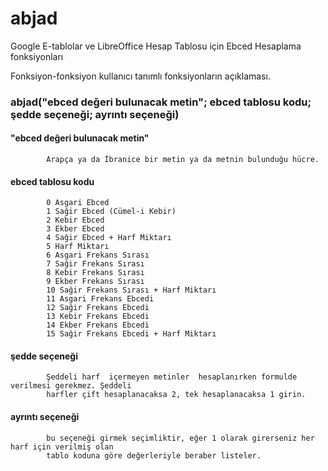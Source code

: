 # abjad
Google E-tablolar ve LibreOffice Hesap Tablosu için Ebced Hesaplama fonksiyonları

Fonksiyon-fonksiyon kullanıcı tanımlı fonksiyonların açıklaması.

###    abjad("ebced değeri bulunacak metin"; ebced tablosu kodu; şedde seçeneği; ayrıntı seçeneği)

####        "ebced değeri bulunacak metin"

            Arapça ya da İbranice bir metin ya da metnin bulunduğu hücre.

####        ebced tablosu kodu

            0 Asgari Ebced
            1 Sağir Ebced (Cümel-i Kebir)
            2 Kebir Ebced
            3 Ekber Ebced
            4 Sağir Ebced + Harf Miktarı
            5 Harf Miktarı
            6 Asgari Frekans Sırası 
            7 Sağir Frekans Sırası
            8 Kebir Frekans Sırası
            9 Ekber Frekans Sırası
            10 Sağir Frekans Sırası + Harf Miktarı
            11 Asgari Frekans Ebcedi
            12 Sağir Frekans Ebcedi
            13 Kebir Frekans Ebcedi
            14 Ekber Frekans Ebcedi
            15 Sağir Frekans Ebcedi + Harf Miktarı

####        şedde seçeneği

            Şeddeli harf  içermeyen metinler  hesaplanırken formulde verilmesi gerekmez. Şeddeli 
            harfler çift hesaplanacaksa 2, tek hesaplanacaksa 1 girin.

####        ayrıntı seçeneği

            bu seçeneği girmek seçimliktir, eğer 1 olarak girerseniz her harf için verilmiş olan
            tablo koduna göre değerleriyle beraber listeler.
